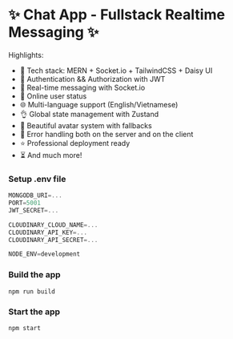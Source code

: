 # ✨ Chat App - Fullstack Realtime Messaging ✨

Highlights:

- 🌟 Tech stack: MERN + Socket.io + TailwindCSS + Daisy UI
- 🎃 Authentication && Authorization with JWT
- 👾 Real-time messaging with Socket.io
- 🚀 Online user status
- 🌐 Multi-language support (English/Vietnamese)
- 👌 Global state management with Zustand
- 🎨 Beautiful avatar system with fallbacks
- 🐞 Error handling both on the server and on the client
- ⭐ Professional deployment ready
- ⏳ And much more!

### Setup .env file

```js
MONGODB_URI=...
PORT=5001
JWT_SECRET=...

CLOUDINARY_CLOUD_NAME=...
CLOUDINARY_API_KEY=...
CLOUDINARY_API_SECRET=...

NODE_ENV=development
```

### Build the app

```shell
npm run build
```

### Start the app

```shell
npm start
```
